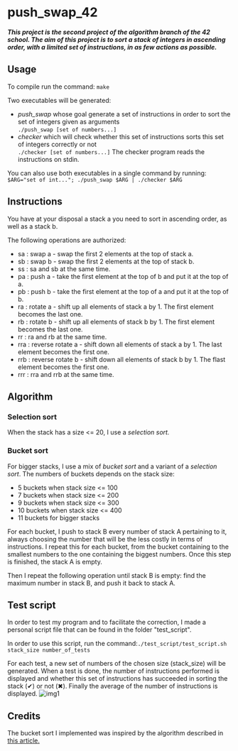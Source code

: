# push_swap_42

__*This project is the second project of the algorithm branch of the 42 school. The aim of this project is to sort a stack of integers in ascending order, with a limited set of instructions, in as few actions as possible.*__

## Usage

To compile run the command: `make`

Two executables will be generated:
* *push_swap* whose goal generate a set of instructions in order to sort the set of integers given as arguments\
`./push_swap [set of numbers...]`
* *checker* which will check whether this set of instructions sorts this set of integers correctly or not\
`./checker [set of numbers...]`
The checker program reads the instructions on stdin.

You can also use both executables in a single command by running:\
`$ARG="set of int..."; ./push_swap $ARG | ./checker $ARG`

## Instructions

You have at your disposal a stack a you need to sort in ascending order, as well as a stack b.

The following operations are authorized:
* sa : swap a - swap the first 2 elements at the top of stack a.
* sb : swap b - swap the first 2 elements at the top of stack b.
* ss : sa and sb at the same time.
* pa : push a - take the first element at the top of b and put it at the top of a.
* pb : push b - take the first element at the top of a and put it at the top of b.
* ra : rotate a - shift up all elements of stack a by 1. The first element becomes the last one.
* rb : rotate b - shift up all elements of stack b by 1. The first element becomes the last one.
* rr : ra and rb at the same time.
* rra : reverse rotate a - shift down all elements of stack a by 1. The last element becomes the first one.
* rrb : reverse rotate b - shift down all elements of stack b by 1. The flast element becomes the first one.
* rrr : rra and rrb at the same time.

## Algorithm

### Selection sort
When the stack has a size <= 20, I use a *selection sort.*

### Bucket sort
For bigger stacks, I use a mix of *bucket sort* and a variant of a *selection sort*. The numbers of buckets depends on the stack size:
* 5 buckets when stack size <= 100
* 7 buckets when stack size <= 200
* 9 buckets when stack size <= 300
* 10 buckets when stack size <= 400
* 11 buckets for bigger stacks

For each bucket, I push to stack B every number of stack A pertaining to it, always choosing the number that will be the less costly in terms of instructions. I repeat this for each bucket, from the bucket containing to the smallest numbers to the one containing the biggest numbers. Once this step is finished, the stack A is empty.

Then I repeat the following operation until stack B is empty: find the maximum number in stack B, and push it back to stack A.

## Test script

In order to test my program and to facilitate the correction, I made a personal script file that can be found in the folder "test_script".

In order to use this script, run the command:`./test_script/test_script.sh stack_size number_of_tests`

For each test, a new set of numbers of the chosen size (stack_size) will be generated. When a test is done, the number of instructions performed is displayed and whether this set of instructions has succeeded in sorting the stack (✔︎) or not (✖︎). Finally the average of the number of instructions is displayed.
![img1](https://user-images.githubusercontent.com/67087093/98974478-3e052e80-2515-11eb-8eaf-e56986579845.png)

## Credits

The bucket sort I implemented was inspired by the algorithm described in [this article.](https://medium.com/@jamierobertdawson/push-swap-the-least-amount-of-moves-with-two-stacks-d1e76a71789a)
